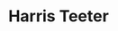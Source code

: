 ---
title: "Harris Teeter"
url: /charlottesville/harris-teeter-community-street/
shop: supermarket
---